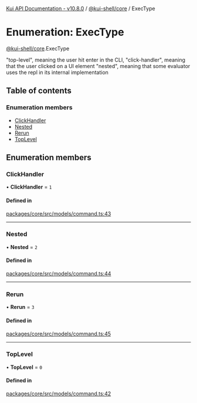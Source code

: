 [Kui API Documentation - v10.8.0](../README.md) / [@kui-shell/core](../modules/kui_shell_core.md) / ExecType

# Enumeration: ExecType

[@kui-shell/core](../modules/kui_shell_core.md).ExecType

"top-level", meaning the user hit enter in the CLI,
"click-handler", meaning that the user clicked on a UI element
"nested", meaning that some evaluator uses the repl in its internal implementation

## Table of contents

### Enumeration members

- [ClickHandler](kui_shell_core.ExecType.md#clickhandler)
- [Nested](kui_shell_core.ExecType.md#nested)
- [Rerun](kui_shell_core.ExecType.md#rerun)
- [TopLevel](kui_shell_core.ExecType.md#toplevel)

## Enumeration members

### ClickHandler

• **ClickHandler** = `1`

#### Defined in

[packages/core/src/models/command.ts:43](https://github.com/mra-ruiz/kui/blob/27e887ab4/packages/core/src/models/command.ts#L43)

---

### Nested

• **Nested** = `2`

#### Defined in

[packages/core/src/models/command.ts:44](https://github.com/mra-ruiz/kui/blob/27e887ab4/packages/core/src/models/command.ts#L44)

---

### Rerun

• **Rerun** = `3`

#### Defined in

[packages/core/src/models/command.ts:45](https://github.com/mra-ruiz/kui/blob/27e887ab4/packages/core/src/models/command.ts#L45)

---

### TopLevel

• **TopLevel** = `0`

#### Defined in

[packages/core/src/models/command.ts:42](https://github.com/mra-ruiz/kui/blob/27e887ab4/packages/core/src/models/command.ts#L42)
